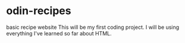 # odin-recipes
basic recipe website
This will be my first coding project. I will be using everything I've learned so far about HTML.
